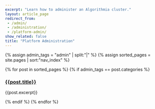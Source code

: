 ```yaml
---
excerpt: "Learn how to administer an Algorithmia cluster."
layout: article_page
redirect_from:
 - /admin/
 - /administration/
 - /platform-admin/
show_related: false
title: "Platform Administration"
---
```


{% assign admin_tags = "admin" | split:"|" %}
{% assign sorted_pages = site.pages | sort:"nav_index" %}
<div class="row overview-container">
  {% for post in sorted_pages %}
    {% if admin_tags == post.categories %}
    <div class="col-md-12 overview-brief">
		<h3><a href="{{ post.url | relative_url }}">{{post.title}}</a></h3>
		<p class="lg">{{post.excerpt}}</p>
	</div>
  {% endif %}
  {% endfor %}
</div>
